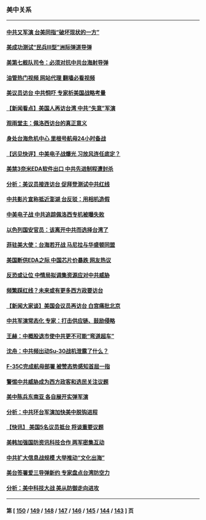 ### 美中关系
---
#### [中共又军演 台美同指“破坏现状的一方”](../../pages/nf1412576/n13803830.md?08170445) 
#### [美成功测试“民兵III型”洲际弹道导弹](../../pages/nf1412576/n13803768.md?08170445) 
#### [美第七舰队司令：必须对抗中共台海射导弹](../../pages/nf1412576/n13803817.md?08170445) 
#### [油管热门视频 网站代理 翻墙必看视频](http://209.222.30.114:81/youtube.html?08170445)
#### [美议员访台 中共恫吓 专家析美国战略考量](../../pages/nf1412576/n13803624.md?08170445) 
#### [【新闻看点】美国人再访台湾 中共“失意”军演](../../pages/nf1412576/n13803240.md?08170445) 
#### [观雨堂主：佩洛西访台的真正意义](../../pages/nf1412576/n13803062.md?08170445) 
#### [身处台海危机中心 里根号航母24小时备战](../../pages/nf1412576/n13803248.md?08170445) 
#### [【远见快评】中美电子战爆光 习放风连任底定？](../../pages/nf1412576/n13803243.md?08170445) 
#### [美禁3奈米EDA软件出口 中共先进制程遭封杀](../../pages/nf1412576/n13803218.md?08170445) 
#### [分析：美议员接连访台 促拜登测试中共红线](../../pages/nf1412576/n13803156.md?08170445) 
#### [中共影片宣称抵近澎湖 台反驳：用相机造假](../../pages/nf1412576/n13803230.md?08170445) 
#### [中美电子战 中共追踪佩洛西专机被曝失败](../../pages/nf1412576/n13803100.md?08170445) 
#### [以色列国安官员：该离开中共而选择台湾了](../../pages/nf1412576/n13803224.md?08170445) 
#### [菲驻美大使：台海若开战 马尼拉与华盛顿同盟](../../pages/nf1412576/n13803147.md?08170445) 
#### [美国断供EDA之际 中国芯片价暴跌 网友热议](../../pages/nf1412576/n13802973.md?08170445) 
#### [反恐或让位 中情局拟调集资源应对中共威胁](../../pages/nf1412576/n13803137.md?08170445) 
#### [频繁踩红线？未来或有更多西方政要访台](../../pages/nf1412576/n13803096.md?08170445) 
#### [【新闻大家谈】美国会议员再访台 白宫痛批北京](../../pages/nf1412576/n13803018.md?08170445) 
#### [中共军演常态化 专家：打击供应链、鼓励侵略](../../pages/nf1412576/n13802988.md?08170445) 
#### [王赫：中概股退市使中共更不可能“弯道超车”](../../pages/nf1412576/n13802858.md?08170445) 
#### [沈舟：中共频出动Su-30战机泄露了什么？](../../pages/nf1412576/n13802628.md?08170445) 
#### [F-35C完成航母部署 被赞态势感知首屈一指](../../pages/nf1412576/n13800769.md?08170445) 
#### [警惕中共威胁成为西方政客和选民关注议题](../../pages/nf1412576/n13802453.md?08170445) 
#### [美中陈兵东南亚 各自展开实弹军演](../../pages/nf1412576/n13802464.md?08170445) 
#### [分析：中共环台军演加快美中脱钩进程](../../pages/nf1412576/n13801526.md?08170445) 
#### [【快讯】 美国5名议员抵台 将谈重要议题](../../pages/nf1412576/n13802345.md?08170445) 
#### [美韩加强国防资讯科技合作 两军密集互动](../../pages/nf1412576/n13802086.md?08170445) 
#### [中共扩大信息战规模 大举推动“文化出海”](../../pages/nf1412576/n13802065.md?08170445) 
#### [美台签署爱三导弹新约 专家盘点台湾防空力](../../pages/nf1412576/n13802032.md?08170445) 
#### [分析：美中科技大战 美从防御走向进攻](../../pages/nf1412576/n13802014.md?08170445) 

---
#### 第 [ [150](./150.md?08170445) / [149](./149.md?08170445) / [148](./148.md?08170445) / [147](./147.md?08170445) / [146](./146.md?08170445) / [145](./145.md?08170445) / [144](./144.md?08170445) / [143](./143.md?08170445) ] 页
